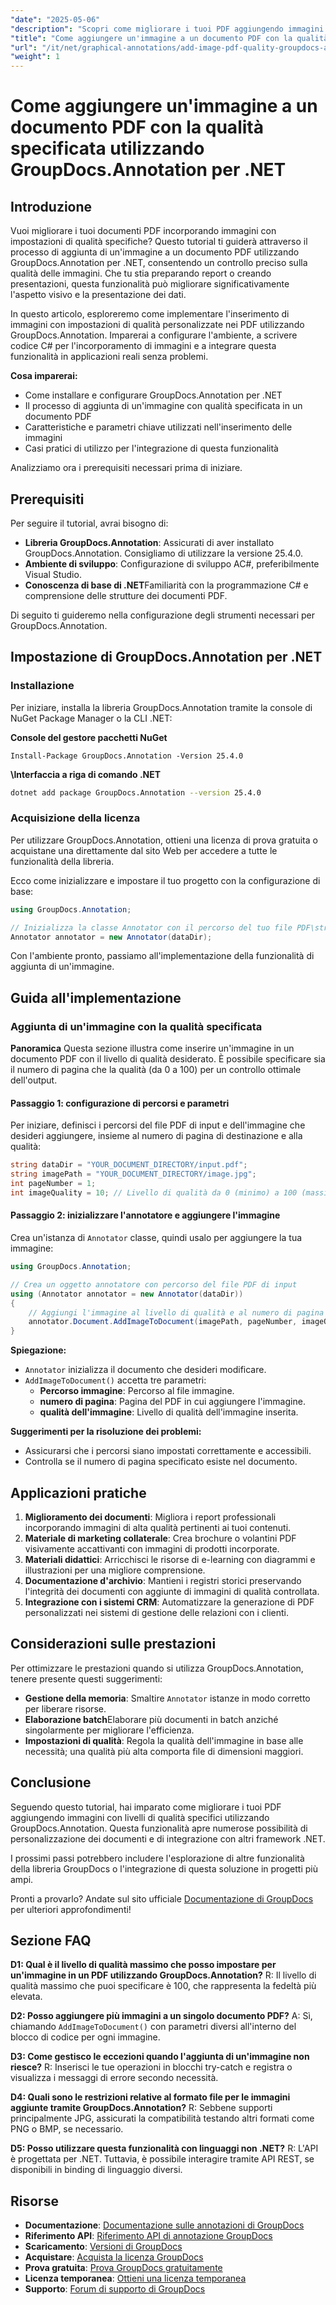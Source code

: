 ```yaml
---
"date": "2025-05-06"
"description": "Scopri come migliorare i tuoi PDF aggiungendo immagini con livelli di qualità specifici utilizzando GroupDocs.Annotation per .NET. Migliora l'aspetto dei documenti e la presentazione dei dati."
"title": "Come aggiungere un'immagine a un documento PDF con la qualità specificata utilizzando GroupDocs.Annotation per .NET"
"url": "/it/net/graphical-annotations/add-image-pdf-quality-groupdocs-annotation-net/"
"weight": 1
---
```


# Come aggiungere un'immagine a un documento PDF con la qualità specificata utilizzando GroupDocs.Annotation per .NET

## Introduzione

Vuoi migliorare i tuoi documenti PDF incorporando immagini con impostazioni di qualità specifiche? Questo tutorial ti guiderà attraverso il processo di aggiunta di un'immagine a un documento PDF utilizzando GroupDocs.Annotation per .NET, consentendo un controllo preciso sulla qualità delle immagini. Che tu stia preparando report o creando presentazioni, questa funzionalità può migliorare significativamente l'aspetto visivo e la presentazione dei dati.

In questo articolo, esploreremo come implementare l'inserimento di immagini con impostazioni di qualità personalizzate nei PDF utilizzando GroupDocs.Annotation. Imparerai a configurare l'ambiente, a scrivere codice C# per l'incorporamento di immagini e a integrare questa funzionalità in applicazioni reali senza problemi.

**Cosa imparerai:**
- Come installare e configurare GroupDocs.Annotation per .NET
- Il processo di aggiunta di un'immagine con qualità specificata in un documento PDF
- Caratteristiche e parametri chiave utilizzati nell'inserimento delle immagini
- Casi pratici di utilizzo per l'integrazione di questa funzionalità

Analizziamo ora i prerequisiti necessari prima di iniziare.

## Prerequisiti

Per seguire il tutorial, avrai bisogno di:
- **Libreria GroupDocs.Annotation**: Assicurati di aver installato GroupDocs.Annotation. Consigliamo di utilizzare la versione 25.4.0.
- **Ambiente di sviluppo**: Configurazione di sviluppo AC#, preferibilmente Visual Studio.
- **Conoscenza di base di .NET**Familiarità con la programmazione C# e comprensione delle strutture dei documenti PDF.

Di seguito ti guideremo nella configurazione degli strumenti necessari per GroupDocs.Annotation.

## Impostazione di GroupDocs.Annotation per .NET

### Installazione

Per iniziare, installa la libreria GroupDocs.Annotation tramite la console di NuGet Package Manager o la CLI .NET:

**Console del gestore pacchetti NuGet**
```shell
Install-Package GroupDocs.Annotation -Version 25.4.0
```

**\Interfaccia a riga di comando .NET**
```bash
dotnet add package GroupDocs.Annotation --version 25.4.0
```

### Acquisizione della licenza

Per utilizzare GroupDocs.Annotation, ottieni una licenza di prova gratuita o acquistane una direttamente dal sito Web per accedere a tutte le funzionalità della libreria.

Ecco come inizializzare e impostare il tuo progetto con la configurazione di base:

```csharp
using GroupDocs.Annotation;

// Inizializza la classe Annotator con il percorso del tuo file PDF\string dataDir = "YOUR_DOCUMENT_DIRECTORY/input.pdf";
Annotator annotator = new Annotator(dataDir);
```

Con l'ambiente pronto, passiamo all'implementazione della funzionalità di aggiunta di un'immagine.

## Guida all'implementazione

### Aggiunta di un'immagine con la qualità specificata

**Panoramica**
Questa sezione illustra come inserire un'immagine in un documento PDF con il livello di qualità desiderato. È possibile specificare sia il numero di pagina che la qualità (da 0 a 100) per un controllo ottimale dell'output.

#### Passaggio 1: configurazione di percorsi e parametri
Per iniziare, definisci i percorsi del file PDF di input e dell'immagine che desideri aggiungere, insieme al numero di pagina di destinazione e alla qualità:

```csharp
string dataDir = "YOUR_DOCUMENT_DIRECTORY/input.pdf";
string imagePath = "YOUR_DOCUMENT_DIRECTORY/image.jpg";
int pageNumber = 1;
int imageQuality = 10; // Livello di qualità da 0 (minimo) a 100 (massimo)
```

#### Passaggio 2: inizializzare l'annotatore e aggiungere l'immagine
Crea un'istanza di `Annotator` classe, quindi usalo per aggiungere la tua immagine:

```csharp
using GroupDocs.Annotation;

// Crea un oggetto annotatore con percorso del file PDF di input
using (Annotator annotator = new Annotator(dataDir))
{
    // Aggiungi l'immagine al livello di qualità e al numero di pagina specificati
    annotator.Document.AddImageToDocument(imagePath, pageNumber, imageQuality);
}
```

**Spiegazione:**
- `Annotator` inizializza il documento che desideri modificare.
- `AddImageToDocument()` accetta tre parametri:
  - **Percorso immagine**: Percorso al file immagine.
  - **numero di pagina**: Pagina del PDF in cui aggiungere l'immagine.
  - **qualità dell'immagine**: Livello di qualità dell'immagine inserita.

**Suggerimenti per la risoluzione dei problemi:**
- Assicurarsi che i percorsi siano impostati correttamente e accessibili.
- Controlla se il numero di pagina specificato esiste nel documento.

## Applicazioni pratiche
1. **Miglioramento dei documenti**: Migliora i report professionali incorporando immagini di alta qualità pertinenti ai tuoi contenuti.
2. **Materiale di marketing collaterale**: Crea brochure o volantini PDF visivamente accattivanti con immagini di prodotti incorporate.
3. **Materiali didattici**: Arricchisci le risorse di e-learning con diagrammi e illustrazioni per una migliore comprensione.
4. **Documentazione d'archivio**: Mantieni i registri storici preservando l'integrità dei documenti con aggiunte di immagini di qualità controllata.
5. **Integrazione con i sistemi CRM**: Automatizzare la generazione di PDF personalizzati nei sistemi di gestione delle relazioni con i clienti.

## Considerazioni sulle prestazioni
Per ottimizzare le prestazioni quando si utilizza GroupDocs.Annotation, tenere presente questi suggerimenti:
- **Gestione della memoria**: Smaltire `Annotator` istanze in modo corretto per liberare risorse.
- **Elaborazione batch**Elaborare più documenti in batch anziché singolarmente per migliorare l'efficienza.
- **Impostazioni di qualità**: Regola la qualità dell'immagine in base alle necessità; una qualità più alta comporta file di dimensioni maggiori.

## Conclusione
Seguendo questo tutorial, hai imparato come migliorare i tuoi PDF aggiungendo immagini con livelli di qualità specifici utilizzando GroupDocs.Annotation. Questa funzionalità apre numerose possibilità di personalizzazione dei documenti e di integrazione con altri framework .NET.

I prossimi passi potrebbero includere l'esplorazione di altre funzionalità della libreria GroupDocs o l'integrazione di questa soluzione in progetti più ampi.

Pronti a provarlo? Andate sul sito ufficiale [Documentazione di GroupDocs](https://docs.groupdocs.com/annotation/net/) per ulteriori approfondimenti!

## Sezione FAQ
**D1: Qual è il livello di qualità massimo che posso impostare per un'immagine in un PDF utilizzando GroupDocs.Annotation?**
R: Il livello di qualità massimo che puoi specificare è 100, che rappresenta la fedeltà più elevata.

**D2: Posso aggiungere più immagini a un singolo documento PDF?**
A: Sì, chiamando `AddImageToDocument()` con parametri diversi all'interno del blocco di codice per ogni immagine.

**D3: Come gestisco le eccezioni quando l'aggiunta di un'immagine non riesce?**
R: Inserisci le tue operazioni in blocchi try-catch e registra o visualizza i messaggi di errore secondo necessità.

**D4: Quali sono le restrizioni relative al formato file per le immagini aggiunte tramite GroupDocs.Annotation?**
R: Sebbene supporti principalmente JPG, assicurati la compatibilità testando altri formati come PNG o BMP, se necessario.

**D5: Posso utilizzare questa funzionalità con linguaggi non .NET?**
R: L'API è progettata per .NET. Tuttavia, è possibile interagire tramite API REST, se disponibili in binding di linguaggio diversi.

## Risorse
- **Documentazione**: [Documentazione sulle annotazioni di GroupDocs](https://docs.groupdocs.com/annotation/net/)
- **Riferimento API**: [Riferimento API di annotazione GroupDocs](https://reference.groupdocs.com/annotation/net/)
- **Scaricamento**: [Versioni di GroupDocs](https://releases.groupdocs.com/annotation/net/)
- **Acquistare**: [Acquista la licenza GroupDocs](https://purchase.groupdocs.com/buy)
- **Prova gratuita**: [Prova GroupDocs gratuitamente](https://releases.groupdocs.com/annotation/net/)
- **Licenza temporanea**: [Ottieni una licenza temporanea](https://purchase.groupdocs.com/temporary-license/)
- **Supporto**: [Forum di supporto di GroupDocs](https://forum.groupdocs.com/c/annotation/)